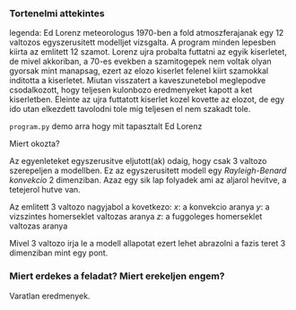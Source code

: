 ### Tortenelmi attekintes
legenda:
Ed Lorenz meteorologus 1970-ben a fold atmoszferajanak egy 12 valtozos egyszerusitett modelljet vizsgalta. A program minden lepesben kiirta az emlitett 12 szamot. Lorenz ujra probalta futtatni az egyik kiserletet, de mivel akkoriban, a 70-es evekben a szamitogepek nem voltak olyan gyorsak mint manapsag, ezert az elozo kiserlet felenel kiirt szamokkal inditotta a kiserletet.
Miutan visszatert a kaveszunetebol meglepodve csodalkozott, hogy teljesen kulonbozo eredmenyeket kapott a ket kiserletben. Eleinte az ujra futtatott kiserlet kozel kovette az elozot, de egy ido utan elkezdett tavolodni tole mig teljesen el nem szakadt tole.

`program.py` demo arra hogy mit tapasztalt Ed Lorenz

Miert okozta?

Az egyenleteket egyszerusitve eljutott(ak) odaig, hogy csak $3$ valtozo szerepeljen a modellben. Ez az egyszerusitett modell egy *Rayleigh-Benard konvekcio* $2$ dimenziban. Azaz egy sik lap folyadek ami az aljarol hevitve, a tetejerol hutve van.

Az emlitett $3$ valtozo nagyjabol a kovetkezo:
$x$: a konvekcio aranya
$y$: a vizszintes homerseklet valtozas aranya
$z$: a fuggoleges homerseklet valtozas aranya

Mivel 3 valtozo irja le a modell allapotat ezert lehet abrazolni a fazis teret 3 dimenziban mint egy pont.


### Miert erdekes a feladat? Miert erekeljen engem?
Varatlan eredmenyek.




